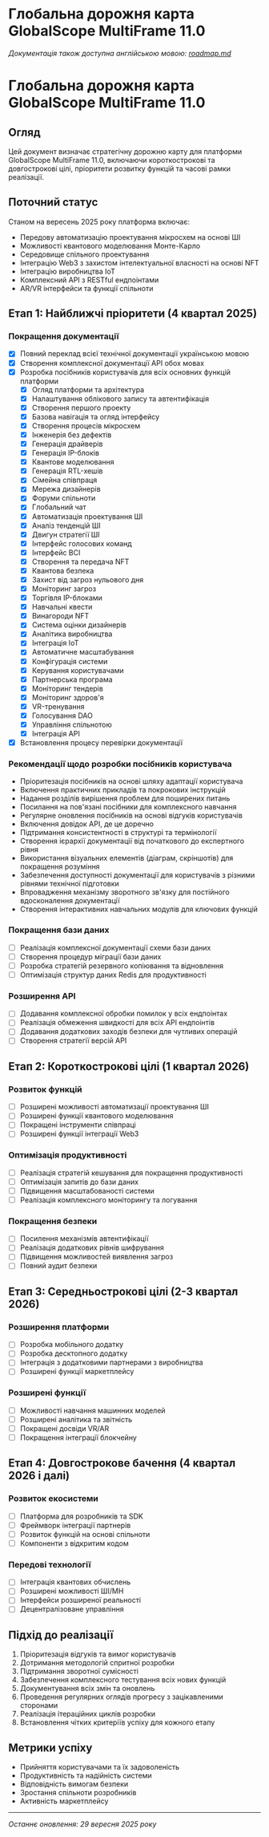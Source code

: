 # Глобальна дорожня карта GlobalScope MultiFrame 11.0

*Документація також доступна англійською мовою: [roadmap.md](roadmap.md)*

# Глобальна дорожня карта GlobalScope MultiFrame 11.0

## Огляд
Цей документ визначає стратегічну дорожню карту для платформи GlobalScope MultiFrame 11.0, включаючи короткострокові та довгострокові цілі, пріоритети розвитку функцій та часові рамки реалізації.

## Поточний статус
Станом на вересень 2025 року платформа включає:
- Передову автоматизацію проектування мікросхем на основі ШІ
- Можливості квантового моделювання Монте-Карло
- Середовище спільного проектування
- Інтеграцію Web3 з захистом інтелектуальної власності на основі NFT
- Інтеграцію виробництва IoT
- Комплексний API з RESTful ендпоінтами
- AR/VR інтерфейси та функції спільноти

## Етап 1: Найближчі пріоритети (4 квартал 2025)

### Покращення документації
- [x] Повний переклад всієї технічної документації українською мовою
- [x] Створення комплексної документації API обох мовах
- [x] Розробка посібників користувачів для всіх основних функцій платформи
  - [x] Огляд платформи та архітектура
  - [x] Налаштування облікового запису та автентифікація
  - [x] Створення першого проекту
  - [x] Базова навігація та огляд інтерфейсу
  - [x] Створення процесів мікросхем
  - [x] Інженерія без дефектів
  - [x] Генерація драйверів
  - [x] Генерація IP-блоків
  - [x] Квантове моделювання
  - [x] Генерація RTL-хешів
  - [x] Сімейна співпраця
  - [x] Мережа дизайнерів
  - [x] Форуми спільноти
  - [x] Глобальний чат
  - [x] Автоматизація проектування ШІ
  - [x] Аналіз тенденцій ШІ
  - [x] Двигун стратегії ШІ
  - [x] Інтерфейс голосових команд
  - [x] Інтерфейс BCI
  - [x] Створення та передача NFT
  - [x] Квантова безпека
  - [x] Захист від загроз нульового дня
  - [x] Моніторинг загроз
  - [x] Торгівля IP-блоками
  - [x] Навчальні квести
  - [x] Винагороди NFT
  - [x] Система оцінки дизайнерів
  - [x] Аналітика виробництва
  - [x] Інтеграція IoT
  - [x] Автоматичне масштабування
  - [x] Конфігурація системи
  - [x] Керування користувачами
  - [x] Партнерська програма
  - [x] Моніторинг тендерів
  - [x] Моніторинг здоров'я
  - [x] VR-тренування
  - [x] Голосування DAO
  - [x] Управління спільнотою
  - [x] Інтеграція API
- [x] Встановлення процесу перевірки документації

### Рекомендації щодо розробки посібників користувача
- Пріоритезація посібників на основі шляху адаптації користувача
- Включення практичних прикладів та покрокових інструкцій
- Надання розділів вирішення проблем для поширених питань
- Посилання на пов'язані посібники для комплексного навчання
- Регулярне оновлення посібників на основі відгуків користувачів
- Включення довідок API, де це доречно
- Підтримання консистентності в структурі та термінології
- Створення ієрархії документації від початкового до експертного рівня
- Використання візуальних елементів (діаграм, скріншотів) для покращення розуміння
- Забезпечення доступності документації для користувачів з різними рівнями технічної підготовки
- Впровадження механізму зворотного зв'язку для постійного вдосконалення документації
- Створення інтерактивних навчальних модулів для ключових функцій

### Покращення бази даних
- [ ] Реалізація комплексної документації схеми бази даних
- [ ] Створення процедур міграції бази даних
- [ ] Розробка стратегій резервного копіювання та відновлення
- [ ] Оптимізація структур даних Redis для продуктивності

### Розширення API
- [ ] Додавання комплексної обробки помилок у всіх ендпоінтах
- [ ] Реалізація обмеження швидкості для всіх API ендпоінтів
- [ ] Додавання додаткових заходів безпеки для чутливих операцій
- [ ] Створення стратегії версій API

## Етап 2: Короткострокові цілі (1 квартал 2026)

### Розвиток функцій
- [ ] Розширені можливості автоматизації проектування ШІ
- [ ] Розширені функції квантового моделювання
- [ ] Покращені інструменти співпраці
- [ ] Розширені функції інтеграції Web3

### Оптимізація продуктивності
- [ ] Реалізація стратегій кешування для покращення продуктивності
- [ ] Оптимізація запитів до бази даних
- [ ] Підвищення масштабованості системи
- [ ] Реалізація комплексного моніторингу та логування

### Покращення безпеки
- [ ] Посилення механізмів автентифікації
- [ ] Реалізація додаткових рівнів шифрування
- [ ] Підвищення можливостей виявлення загроз
- [ ] Повний аудит безпеки

## Етап 3: Середньострокові цілі (2-3 квартал 2026)

### Розширення платформи
- [ ] Розробка мобільного додатку
- [ ] Розробка десктопного додатку
- [ ] Інтеграція з додатковими партнерами з виробництва
- [ ] Розширені функції маркетплейсу

### Розширені функції
- [ ] Можливості навчання машинних моделей
- [ ] Розширені аналітика та звітність
- [ ] Покращені досвіди VR/AR
- [ ] Покращення інтеграції блокчейну

## Етап 4: Довгострокове бачення (4 квартал 2026 і далі)

### Розвиток екосистеми
- [ ] Платформа для розробників та SDK
- [ ] Фреймворк інтеграції партнерів
- [ ] Розвиток функцій на основі спільноти
- [ ] Компоненти з відкритим кодом

### Передові технології
- [ ] Інтеграція квантових обчислень
- [ ] Розширені можливості ШІ/МН
- [ ] Інтерфейси розширеної реальності
- [ ] Децентралізоване управління

## Підхід до реалізації
1. Пріоритезація відгуків та вимог користувачів
2. Дотримання методологій спритної розробки
3. Підтримання зворотної сумісності
4. Забезпечення комплексного тестування всіх нових функцій
5. Документування всіх змін та оновлень
6. Проведення регулярних оглядів прогресу з зацікавленими сторонами
7. Реалізація ітераційних циклів розробки
8. Встановлення чітких критеріїв успіху для кожного етапу

## Метрики успіху
- Прийняття користувачами та їх задоволеність
- Продуктивність та надійність системи
- Відповідність вимогам безпеки
- Зростання спільноти розробників
- Активність маркетплейсу

---

*Останнє оновлення: 29 вересня 2025 року*